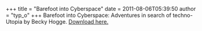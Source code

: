 +++
title = "Barefoot into Cyberspace"
date = 2011-08-06T05:39:50
author = "typ_o"
+++
Barefoot into Cyberspace: Adventures in search of techno-Utopia by Becky
Hogge. [Download here.](http://barefootintocyberspace.com/book/)
